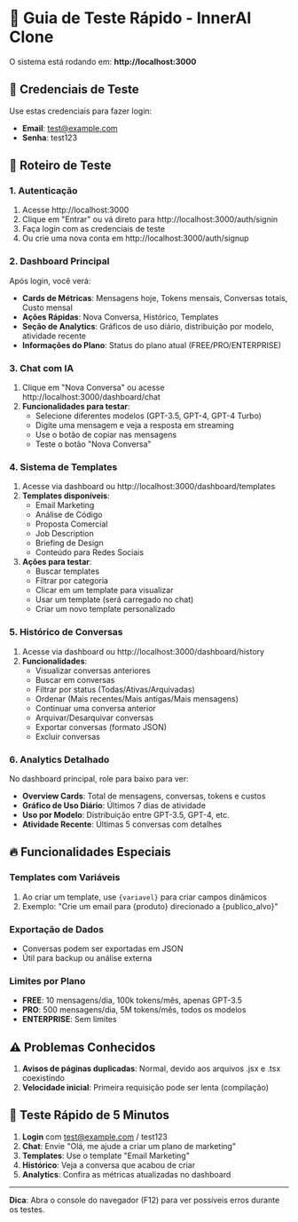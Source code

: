 # 🚀 Guia de Teste Rápido - InnerAI Clone

O sistema está rodando em: **http://localhost:3000**

## 📝 Credenciais de Teste

Use estas credenciais para fazer login:
- **Email**: test@example.com
- **Senha**: test123

## 🧪 Roteiro de Teste

### 1. Autenticação
1. Acesse http://localhost:3000
2. Clique em "Entrar" ou vá direto para http://localhost:3000/auth/signin
3. Faça login com as credenciais de teste
4. Ou crie uma nova conta em http://localhost:3000/auth/signup

### 2. Dashboard Principal
Após login, você verá:
- **Cards de Métricas**: Mensagens hoje, Tokens mensais, Conversas totais, Custo mensal
- **Ações Rápidas**: Nova Conversa, Histórico, Templates
- **Seção de Analytics**: Gráficos de uso diário, distribuição por modelo, atividade recente
- **Informações do Plano**: Status do plano atual (FREE/PRO/ENTERPRISE)

### 3. Chat com IA
1. Clique em "Nova Conversa" ou acesse http://localhost:3000/dashboard/chat
2. **Funcionalidades para testar**:
   - Selecione diferentes modelos (GPT-3.5, GPT-4, GPT-4 Turbo)
   - Digite uma mensagem e veja a resposta em streaming
   - Use o botão de copiar nas mensagens
   - Teste o botão "Nova Conversa"

### 4. Sistema de Templates
1. Acesse via dashboard ou http://localhost:3000/dashboard/templates
2. **Templates disponíveis**:
   - Email Marketing
   - Análise de Código
   - Proposta Comercial
   - Job Description
   - Briefing de Design
   - Conteúdo para Redes Sociais
3. **Ações para testar**:
   - Buscar templates
   - Filtrar por categoria
   - Clicar em um template para visualizar
   - Usar um template (será carregado no chat)
   - Criar um novo template personalizado

### 5. Histórico de Conversas
1. Acesse via dashboard ou http://localhost:3000/dashboard/history
2. **Funcionalidades**:
   - Visualizar conversas anteriores
   - Buscar em conversas
   - Filtrar por status (Todas/Ativas/Arquivadas)
   - Ordenar (Mais recentes/Mais antigas/Mais mensagens)
   - Continuar uma conversa anterior
   - Arquivar/Desarquivar conversas
   - Exportar conversas (formato JSON)
   - Excluir conversas

### 6. Analytics Detalhado
No dashboard principal, role para baixo para ver:
- **Overview Cards**: Total de mensagens, conversas, tokens e custos
- **Gráfico de Uso Diário**: Últimos 7 dias de atividade
- **Uso por Modelo**: Distribuição entre GPT-3.5, GPT-4, etc.
- **Atividade Recente**: Últimas 5 conversas com detalhes

## 🔥 Funcionalidades Especiais

### Templates com Variáveis
1. Ao criar um template, use `{variavel}` para criar campos dinâmicos
2. Exemplo: "Crie um email para {produto} direcionado a {publico_alvo}"

### Exportação de Dados
- Conversas podem ser exportadas em JSON
- Útil para backup ou análise externa

### Limites por Plano
- **FREE**: 10 mensagens/dia, 100k tokens/mês, apenas GPT-3.5
- **PRO**: 500 mensagens/dia, 5M tokens/mês, todos os modelos
- **ENTERPRISE**: Sem limites

## ⚠️ Problemas Conhecidos

1. **Avisos de páginas duplicadas**: Normal, devido aos arquivos .jsx e .tsx coexistindo
2. **Velocidade inicial**: Primeira requisição pode ser lenta (compilação)

## 🎯 Teste Rápido de 5 Minutos

1. **Login** com test@example.com / test123
2. **Chat**: Envie "Olá, me ajude a criar um plano de marketing"
3. **Templates**: Use o template "Email Marketing"
4. **Histórico**: Veja a conversa que acabou de criar
5. **Analytics**: Confira as métricas atualizadas no dashboard

---

**Dica**: Abra o console do navegador (F12) para ver possíveis erros durante os testes.